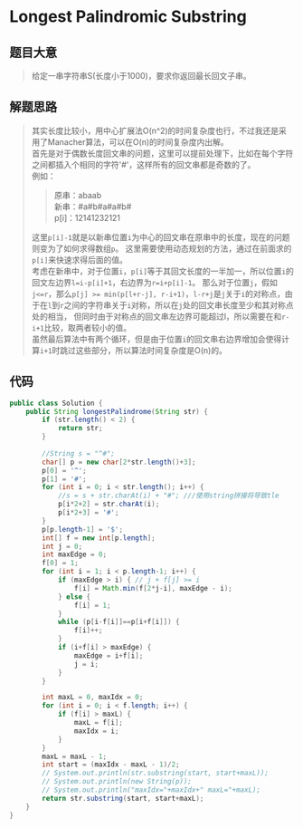 # Longest Palindromic Substring

## 题目大意
> 给定一串字符串S(长度小于1000)，要求你返回最长回文子串。

## 解题思路
> 其实长度比较小，用中心扩展法O(n^2)的时间复杂度也行，不过我还是采用了Manacher算法，可以在O(n)的时间复杂度内出解。  
首先是对于偶数长度回文串的问题，这里可以提前处理下，比如在每个字符之间都插入个相同的字符'#'，这样所有的回文串都是奇数的了。  
例如：  
>> 原串：abaab  
>> 新串：#a#b#a#a#b#  
>> p[i]：12141232121  
>
> 这里`p[i]-1`就是以新串位置`i`为中心的回文串在原串中的长度，现在的问题则变为了如何求得数组`p`。
这里需要使用动态规划的方法，通过在前面求的`p[i]`来快速求得后面的值。  
考虑在新串中，对于位置`i`，`p[i]`等于其回文长度的一半加一，所以位置`i`的回文左边界`l=i-p[i]+1`，右边界为`r=i+p[i]-1`。
那么对于位置`j`，假如`j<=r`，那么`p[j] >= min(p[l+r-j], r-i+1)`，`l-r+j`是`j`关于`i`的对称点，由于在`l`到`r`之间的字符串关于`i`对称，所以在`j`处的回文串长度至少和其对称点处的相当，
但同时由于对称点的回文串左边界可能超过l，所以需要在和`r-i+1`比较，取两者较小的值。  
虽然最后算法中有两个循环，但是由于位置`i`的回文串右边界增加会使得计算`i+1`时跳过这些部分，所以算法时间复杂度是O(n)的。


## 代码
```java
public class Solution {
    public String longestPalindrome(String str) {
        if (str.length() < 2) {
            return str;
        }
            
        //String s = "^#";
        char[] p = new char[2*str.length()+3];
        p[0] = '^';
        p[1] = '#';
        for (int i = 0; i < str.length(); i++) {
            //s = s + str.charAt(i) + "#"; ///使用string拼接将导致tle
            p[i*2+2] = str.charAt(i);
            p[i*2+3] = '#';
        }
        p[p.length-1] = '$';
        int[] f = new int[p.length];
        int j = 0;
        int maxEdge = 0;
        f[0] = 1;
        for (int i = 1; i < p.length-1; i++) {
            if (maxEdge > i) { // j + f[j] >= i
                f[i] = Math.min(f[2*j-i], maxEdge - i);                
            } else {
                f[i] = 1;
            }
            while (p[i-f[i]]==p[i+f[i]]) {
                f[i]++;
            }
            if (i+f[i] > maxEdge) {
                maxEdge = i+f[i];
                j = i;
            }
        }

        int maxL = 0, maxIdx = 0;
        for (int i = 0; i < f.length; i++) {
            if (f[i] > maxL) {
                maxL = f[i];
                maxIdx = i;
            }
        }
        maxL = maxL - 1;
        int start = (maxIdx - maxL - 1)/2;
        // System.out.println(str.substring(start, start+maxL));
        // System.out.println(new String(p));
        // System.out.println("maxIdx="+maxIdx+" maxL="+maxL);
        return str.substring(start, start+maxL);
    }
}
```